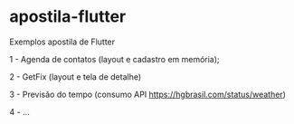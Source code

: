 # apostila-flutter
Exemplos apostila de Flutter


1 - Agenda de contatos (layout e cadastro em memória);

2 - GetFix (layout e tela de detalhe)

3 - Previsão do tempo (consumo API https://hgbrasil.com/status/weather)

4 - ...
